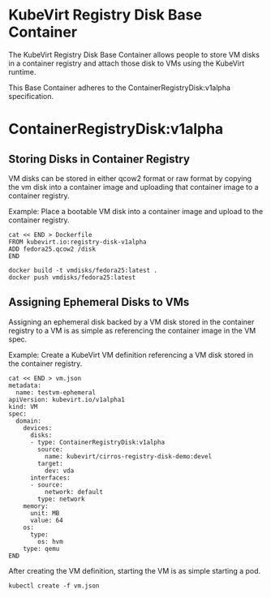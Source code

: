 # KubeVirt Registry Disk Base Container

The KubeVirt Registry Disk Base Container allows people to store VM disks in
a container registry and attach those disk to VMs using the KubeVirt runtime.

This Base Container adheres to the ContainerRegistryDisk:v1alpha specification.

# ContainerRegistryDisk:v1alpha
## Storing Disks in Container Registry

VM disks can be stored in either qcow2 format or raw format by copying the vm
disk into a container image and uploading that container image to a container
registry.

Example: Place a bootable VM disk into a container image and upload to the
container registry.
```
cat << END > Dockerfile 
FROM kubevirt.io:registry-disk-v1alpha
ADD fedora25.qcow2 /disk
END

docker build -t vmdisks/fedora25:latest .
docker push vmdisks/fedora25:latest
```

## Assigning Ephemeral Disks to VMs

Assigning an ephemeral disk backed by a VM disk stored in the container registry
to a VM is as simple as referencing the container image in the VM spec.

Example: Create a KubeVirt VM definition referencing a VM disk stored in the
container registry.

```
cat << END > vm.json
metadata:
  name: testvm-ephemeral
apiVersion: kubevirt.io/v1alpha1
kind: VM
spec:
  domain:
    devices:
      disks:
      - type: ContainerRegistryDisk:v1alpha
        source:
          name: kubevirt/cirros-registry-disk-demo:devel
        target:
          dev: vda
      interfaces:
      - source:
          network: default
        type: network
    memory:
      unit: MB
      value: 64
    os:
      type:
        os: hvm
    type: qemu
END
```

After creating the VM definition, starting the VM is as simple starting a pod.
 
```
kubectl create -f vm.json
```

